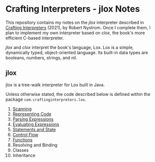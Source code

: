 # Crafting Interpreters - jlox Notes

This repository contains my notes on the _jlox_ interpreter described in [Crafting Interpreters](https://craftinginterpreters.com/) (2021), by Robert Nystrom. Once I complete them, I plan to implement my own interpreter based on _clox_, the book's more efficient C-based interpreter.

_jlox_ and _clox_ interpret the book's language, Lox. Lox is a simple, dynamically typed, object-oriented language. Its built-in data types are booleans, numbers, strings, and nil.

## jlox

jlox is a tree-walk interpreter for Lox built in Java.

Unless otherwise stated, the code described below is defined within the package `com.craftinginterpreters.lox`.

1. [Scanning](/sections/1_scanning.md)
2. [Representing Code](/sections/2_representing-code.md)
3. [Parsing Expressions](/sections/3_parsing-expressions.md)
4. [Evaluating Expressions](/sections/4_evaluating-expressions.md)
5. [Statements and State](/sections/5_statements-and-state.md)
6. [Control Flow](/sections/6_control-flow.md)
7. [Functions](/sections/7_functions.md)
8. Resolving and Binding
9. Classes
10. Inheritance